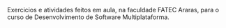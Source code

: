 Exercicios e atividades feitos em aula, na faculdade FATEC Araras, para o curso de Desenvolvimento de Software Multiplataforma.